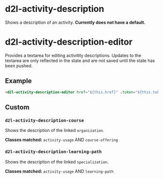 # d2l-activity-description

Shows a description of an activity. **Currently does not have a default.**

# d2l-activity-description-editor

Provides a textarea for editing activitity descriptions. Updates to the
textarea are only reflected in the state and are not saved until the state
has been pushed.

## Example
```html
<d2l-activity-description-editor href="${this.href}" .token="${this.token}"></d2l-activity-description-editor>
```

## Custom

### `d2l-activity-description-course`

Shows the description of the linked `organization`.

**Classes matched:** `activity-usage` AND `course-offering`

### `d2l-activity-description-learning-path`

Shows the description of the linked `specialization`.

**Classes matched:** `activity-usage` AND `learning-path`

